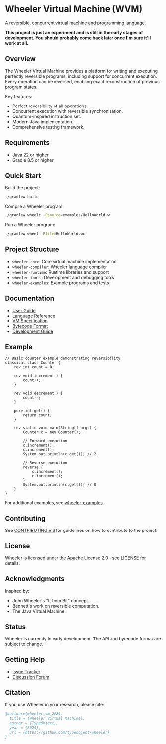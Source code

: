 # Wheeler Virtual Machine (WVM)

A reversible, concurrent virtual machine and programming language.

**This project is just an experiment and is still in the early stages of development. You should probably come back later once I'm sure it'll work at all.**

## Overview

The Wheeler Virtual Machine provides a platform for writing and executing perfectly reversible programs, including support for concurrent execution. Every operation can be reversed, enabling exact reconstruction of previous program states.

Key features:
- Perfect reversibility of all operations.
- Concurrent execution with reversible synchronization.
- Quantum-inspired instruction set.
- Modern Java implementation.
- Comprehensive testing framework.

## Requirements

- Java 22 or higher
- Gradle 8.5 or higher

## Quick Start

Build the project:
```bash
./gradlew build
```

Compile a Wheeler program:
```bash
./gradlew wheelc -Psource=examples/HelloWorld.w
```

Run a Wheeler program:
```bash
./gradlew wheel -Pfile=HelloWorld.wc
```

## Project Structure

- `wheeler-core`: Core virtual machine implementation
- `wheeler-compiler`: Wheeler language compiler
- `wheeler-runtime`: Runtime libraries and support
- `wheeler-tools`: Development and debugging tools
- `wheeler-examples`: Example programs and tests

## Documentation

- [User Guide](docs/user-guide.md)
- [Language Reference](docs/language-reference.md)
- [VM Specification](docs/vm-spec.md)
- [Bytecode Format](docs/bytecode-format.md)
- [Development Guide](docs/development-guide.md)

## Example

```wheeler
// Basic counter example demonstrating reversibility
classical class Counter {
    rev int count = 0;

    rev void increment() {
        count++;
    }

    rev void decrement() {
        count--;
    }

    pure int get() {
        return count;
    }

    rev static void main(String[] args) {
        Counter c = new Counter();

        // Forward execution
        c.increment();
        c.increment();
        System.out.println(c.get()); // 2

        // Reverse execution 
        reverse {
            c.increment();
            c.increment();
        }
        System.out.println(c.get()); // 0
    }
}
```

For additional examples, see [wheeler-examples](wheeler-examples/src/main/wheeler).

## Contributing

See [CONTRIBUTING.md](CONTRIBUTING.md) for guidelines on how to contribute to the project.

## License

Wheeler is licensed under the Apache License 2.0 - see [LICENSE](LICENSE) for details.

## Acknowledgments

Inspired by:
- John Wheeler's "It from Bit" concept.
- Bennett's work on reversible computation.
- The Java Virtual Machine.

## Status

Wheeler is currently in early development. The API and bytecode format are subject to change.

## Getting Help

- [Issue Tracker](https://github.com/typeobject/wheeler/issues)
- [Discussion Forum](https://github.com/typeobject/wheeler/discussions)

## Citation

If you use Wheeler in your research, please cite:
```bibtex
@software{wheeler_vm_2024,
  title = {Wheeler Virtual Machine},
  author = {TypeObject},
  year = {2024},
  url = {https://github.com/typeobject/wheeler}
}
```
